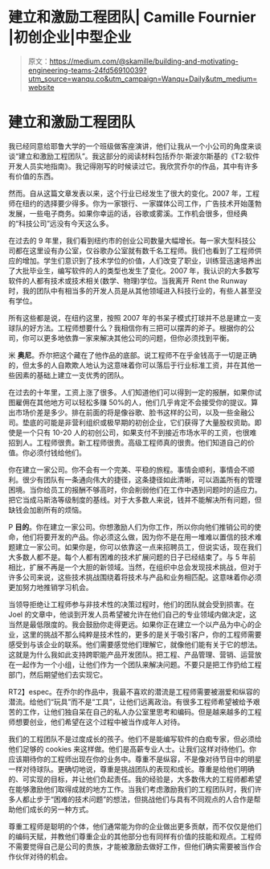 # 建立和激励工程团队| Camille Fournier |初创企业|中型企业

> 原文：<https://medium.com/@skamille/building-and-motivating-engineering-teams-24fd56910039?utm_source=wanqu.co&utm_campaign=Wanqu+Daily&utm_medium=website>

# 建立和激励工程团队

我已经同意给耶鲁大学的一个班级做客座演讲，他们让我从一个小公司的角度来谈谈“建立和激励工程团队”。我这部分的阅读材料包括乔尔·斯波尔斯基的《T2:软件开发人员实地指南》。我记得刚写的时候读过它。我欣赏乔尔的作品，其中有许多有价值的东西。

然而。自从这篇文章发表以来，这个行业已经发生了很大的变化。2007 年，工程师在纽约的选择要少得多。你为一家银行、一家媒体公司工作，广告技术开始蓬勃发展，一些电子商务。如果你幸运的话，谷歌或雾溪。工作机会很多，但经典的“科技公司”远没有今天这么多。

在过去的 9 年里，我们看到纽约市的创业公司数量大幅增长。每一家大型科技公司都在这里设有办公室，仅谷歌办公室就有数千名工程师。我们也看到了工程师供应的增加。学生们意识到了技术学位的价值，人们改变了职业，训练营迅速培养出了大批毕业生，编写软件的人的类型也发生了变化。2007 年，我认识的大多数写软件的人都有技术或技术相关(数学、物理)学位。当我离开 Rent the Runway 时，我的团队中有相当多的开发人员是从其他领域进入科技行业的，有些人甚至没有学位。

所有这些都是说，在纽约这里，按照 2007 年的书呆子模式打球并不总是建立一支球队的好方法。工程师想要什么？我相信你有三把可以摆弄的斧子。根据你的公司，你可以更多地依靠一家来解决其他公司的问题，但你必须找到平衡。

米 **奥尼**。乔尔把这个藏在了他作品的底部。说工程师不在乎金钱高于一切是正确的，但太多的人自欺欺人地认为这意味着你可以落后于行业标准工资，并在其他一些因素的基础上建立一支优秀的团队。

在过去的十年里，工资上涨了很多。人们知道他们可以得到一定的报酬，如果你试图雇佣在其他地方可以轻松多赚 50%的人，他们几乎肯定不会接受你的提议。算出市场价差是多少。排在前面的将是像谷歌、脸书这样的公司，以及一些金融公司。垫底的可能是非营利组织或极早期的初创企业，它们获得了大量股权资助。即使是一个只有 10-20 人的初创公司，如果支付不到接近市场水平的工资，也很难招到人。工程师很贵。新工程师很贵。高级工程师真的很贵。他们知道自己的价值。你必须付钱给他们。

你在建立一家公司。你不会有一个完美、平稳的旅程。事情会顺利，事情会不顺利。很少有团队有一条通向伟大的捷径，这条捷径如此清晰，可以涵盖所有的管理困境。当你给员工的报酬不够高时，你会削弱他们在工作中遇到问题时的适应力。把它当成马斯洛等级制度的基线。对于大多数人来说，钱并不能解决所有问题，但缺钱会加剧所有的烦恼。

P **目的**。你在建立一家公司。你想激励人们为你工作，所以你向他们推销公司的使命，他们将要开发的产品。你必须这么做，因为你不是在用一堆难以置信的技术难题建立一家公司。如果你是，你可以依靠这一点来招聘员工，但说实话，现在我们大多数人都不是。每个人都有困难的技术扩展问题的日子已经结束了。与 5 年前相比，扩展不再是一个大胆的新领域。当然，在组织中总会发现技术挑战，但对于许多公司来说，这些技术挑战围绕着将技术与产品和业务相匹配。这意味着你必须更加努力地推销学习机会。

当领导拒绝让工程师参与非技术性的决策过程时，他们的团队就会受到损害。在 Joel 的文章中，他谈到开发人员希望被允许在他们自己的专业领域内做决定，这当然是最低限度的。我会鼓励你走得更远。如果你正在建立一个以产品为中心的企业，这里的挑战不那么纯粹是技术性的，更多的是关于吸引客户，你的工程师需要感受到与该企业的联系。他们需要感觉他们理解它，就像他们能有关于它的想法。这就是为什么我如此支持跨职能产品开发团队。把工程、产品管理、营销、运营放在一起作为一个小组，让他们作为一个团队来解决问题。不要只是把工作扔给工程部门，然后期望他们去实现它。

RT2】espec。在乔尔的作品中，我最不喜欢的潜流是工程师需要被溺爱和纵容的潜流。给他们“玩具”而不是“工具”，让他们远离政治。有很多工程师希望被给予艰苦的工作，让他们独自呆在自己的私人办公室里思考和编码。但是越来越多的工程师想要创业，他们希望在这个过程中被当作成年人对待。

我们的工程团队不是过度成长的孩子。他们不是能编写软件的白痴专家，但必须给他们足够的 cookies 来这样做。他们是高薪专业人士。让我们这样对待他们。你应该期待你的工程师出现在你的业务中。尊重不是纵容，不是像对待节目中的明星一样对待球队。更确切地说，尊重是挑战团队的表现和成长。尊重是给他们明确的、可实现的目标，并让他们负起责任。我的经验是，大多数伟大的工程师都希望在能够激励他们取得成就的地方工作。当我们考虑激励我们的工程团队时，我们许多人都止步于“困难的技术问题”的想法，但挑战他们与具有不同观点的人合作是帮助他们成长的另一种方式。

尊重工程师是聪明的个体，他们通常能为你的企业做出更多贡献，而不仅仅是他们的编码天赋，并教他们尊重企业的其他部分也有同样有价值的技能和观点。工程师不需要觉得自己是公司的贵族，才能被激励去做好工作，但他们确实需要被当作合作伙伴对待的机会。